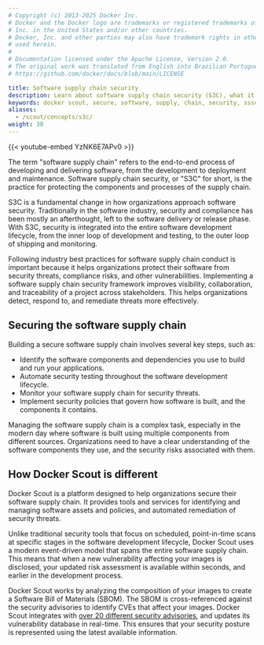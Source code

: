 ```yaml
---
# Copyright (c) 2013-2025 Docker Inc.
# Docker and the Docker logo are trademarks or registered trademarks of Docker,
# Inc. in the United States and/or other countries.
# Docker, Inc. and other parties may also have trademark rights in other terms
# used herein.
#
# Documentation licensed under the Apache License, Version 2.0.
# The original work was translated from English into Brazilian Portuguese.
# https://github.com/docker/docs/blob/main/LICENSE

title: Software supply chain security
description: Learn about software supply chain security (S3C), what it means, and why it is important.
keywords: docker scout, secure, software, supply, chain, security, sssc, sscs, s3c
aliases:
  - /scout/concepts/s3c/
weight: 30
---
```

{{< youtube-embed YzNK6E7APv0 >}}

The term "software supply chain" refers to the end-to-end process of developing
and delivering software, from the development to deployment and maintenance.
Software supply chain security, or "S3C" for short, is the practice for
protecting the components and processes of the supply chain.

S3C is a fundamental change in how organizations approach software security.
Traditionally in the software industry, security and compliance has been mostly
an afterthought, left to the software delivery or release phase. With S3C,
security is integrated into the entire software development lifecycle, from the
inner loop of development and testing, to the outer loop of shipping and
monitoring.

Following industry best practices for software supply chain conduct is
important because it helps organizations protect their software from security
threats, compliance risks, and other vulnerabilities. Implementing a software
supply chain security framework improves visibility, collaboration, and
traceability of a project across stakeholders. This helps organizations detect,
respond to, and remediate threats more effectively.

## Securing the software supply chain

Building a secure software supply chain involves several key steps, such as:

- Identify the software components and dependencies you use to build and run
  your applications.
- Automate security testing throughout the software development lifecycle.
- Monitor your software supply chain for security threats.
- Implement security policies that govern how software is built, and the
  components it contains.

Managing the software supply chain is a complex task, especially in the modern
day where software is built using multiple components from different sources.
Organizations need to have a clear understanding of the software components
they use, and the security risks associated with them.

## How Docker Scout is different

Docker Scout is a platform designed to help organizations secure their software
supply chain. It provides tools and services for identifying and managing
software assets and policies, and automated remediation of security threats.

Unlike traditional security tools that focus on scheduled, point-in-time scans
at specific stages in the software development lifecycle, Docker Scout uses a
modern event-driven model that spans the entire software supply chain. This
means that when a new vulnerability affecting your images is disclosed, your
updated risk assessment is available within seconds, and earlier in the
development process.

Docker Scout works by analyzing the composition of your images to create a
Software Bill of Materials (SBOM). The SBOM is cross-referenced against the
security advisories to identify CVEs that affect your images. Docker Scout
integrates with [over 20 different security
advisories](/manuals/scout/deep-dive/advisory-db-sources.md), and updates its
vulnerability database in real-time. This ensures that your security posture is
represented using the latest available information.

<div id="scout-lp-survey-anchor"></div>
